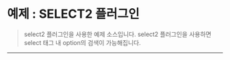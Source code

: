 # 예제 : SELECT2 플러그인
>select2 플러그인을 사용한 예제 소스입니다.
 select2 플러그인을 사용하면 select 태그 내 option의 검색이 가능해집니다.
-----
